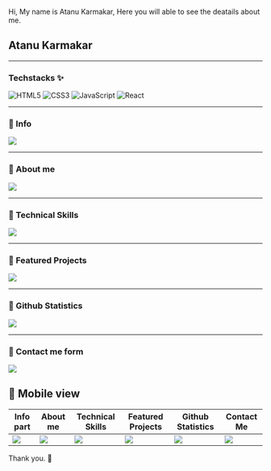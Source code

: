 Hi, My name is Atanu Karmakar, Here you will able to see the deatails about me.

## Atanu Karmakar

---
### Techstacks ✨
![HTML5](https://img.shields.io/badge/html5-%23E34F26.svg?style=for-the-badge&logo=html5&logoColor=white)
![CSS3](https://img.shields.io/badge/css3-%231572B6.svg?style=for-the-badge&logo=css3&logoColor=white)
![JavaScript](https://img.shields.io/badge/javascript-%23323330.svg?style=for-the-badge&logo=javascript&logoColor=%23F7DF1E)
![React](https://img.shields.io/badge/react-%2320232a.svg?style=for-the-badge&logo=react&logoColor=%2361DAFB)

***
### :small_blue_diamond: Info 
<img src="https://user-images.githubusercontent.com/94675329/221532606-e50b03b1-2c08-434f-8a9e-6b95630648aa.PNG" />

***

### :small_blue_diamond: About me
<img src="https://user-images.githubusercontent.com/94675329/221503924-a5f0b20b-7176-4149-b0cd-afd3a7caf83e.PNG" />

***

### :small_blue_diamond: Technical Skills
<img src="https://user-images.githubusercontent.com/94675329/221504148-efe80afd-8b3a-4815-be21-2e7557055e86.PNG" />

***

### :small_blue_diamond: Featured Projects
<img src="https://user-images.githubusercontent.com/94675329/221504263-b5e2e17f-443e-4e61-aec8-c39a185cbb28.PNG" />

***

### :small_blue_diamond: Github Statistics
<img src="https://user-images.githubusercontent.com/94675329/221533542-10e7d3dd-a2ef-4a0d-b5e8-ee0f8e2160cd.PNG" />

***

### :small_blue_diamond: Contact me form
<img src="https://user-images.githubusercontent.com/94675329/221532881-7289493c-a5eb-426c-8054-c6e23994ff58.PNG" />



## :large_blue_diamond: Mobile view
| Info part | About me | Technical Skills | Featured Projects | Github Statistics | Contact Me |
|-----------|----------|------------------|-------------------|-------------------|------------|
|<img src="https://user-images.githubusercontent.com/94675329/221506940-ce3050f6-16cc-4820-a7f3-af8e5e70029a.PNG" />|<img src="https://user-images.githubusercontent.com/94675329/221506935-9a58fdb6-0f51-4eae-ac43-1545c2f03648.PNG" />|<img src="https://user-images.githubusercontent.com/94675329/221506931-4d282bff-cb8b-43ae-af10-151a98002f18.PNG" />|<img src="https://user-images.githubusercontent.com/94675329/221506929-56ccd327-a307-4299-9a13-0744807ab92d.PNG" />|<img src="https://user-images.githubusercontent.com/94675329/221506922-eb18ce0b-9958-4a19-9a91-db7bdb335cba.PNG" />|<img src="https://user-images.githubusercontent.com/94675329/221506944-8ca49536-e3ca-40b3-bb5b-dcbb973bf799.PNG" />|


Thank you. 🙂
